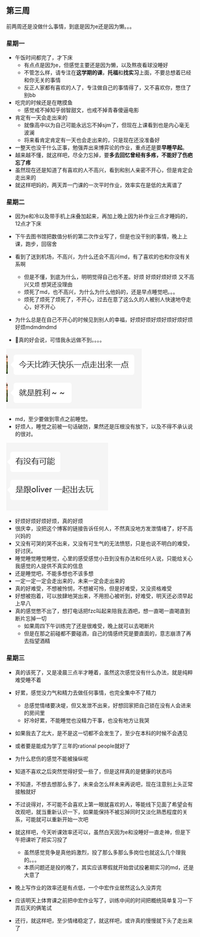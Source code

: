 ## 第三周

前两周还是没做什么事情，到底是因为e还是因为懒。。。

### 星期一

- 午饭时间都完了，才下床
  - 有点点是因为e，但感觉主要还是因为懒，以及熬夜看球没睡好
  - 不管怎么样，请专注在**这学期的课**，**托福**和**找实习**上面，不要总想着已经和你无关的事情
  - 反正人家都有喜欢的人了，专注做自己的事情得了，又不喜欢你，憋住了别bb
- 吃完的时候还是在瞎摸鱼
  - 感觉戒不掉知乎弱智甜文，也戒不掉青春傻逼电影
- 肯定有一天会走出来的
  - 就像高中以为自己可能永远忘不掉sjm了，但现在上课看到也是内心毫无波澜
  - 将来看肯定肯定有一天也会走出来的，只是现在还没准备好
- 一整天也没干什么正事，勉强弄出来博弈论的作业，重点还是要**早睡早起**。
- 越来越不懂，就这样吧，尽全力忘掉，要**多去回忆曾经有多疼，不能好了伤疤忘了疼**
- 虽然现在还是知道了有喜欢的人不高兴，看到和别人亲密不开心，但是肯定会走出来的
- 就这样吧妈的，两天弄一门课的一次平时作业，效率实在是低的太离谱了

### 星期二

- 因为e和冷以及带手机上床叠加起来，再加上晚上因为补作业三点才睡妈的，12点才下床

- 下午去图书馆把数值分析的第二次作业写了，但是也没干别的事情，晚上上课，跑步，回宿舍
- 看到了送到机场，不高兴，为什么还会不高兴md，有了喜欢的也和你没有关系啊
  - 但是不懂，到底为什么，明明觉得自己也不差。好烦 好烦好烦好烦 又不高兴又烦 想哭还没理由
  - 烦死了md，也不高兴，为什么为什么他妈的，还是早点睡觉吧。。。
  - 烦死了烦死了烦死了，不开心，过去在意了这么久的人被别人快速地夺走心，好不开心
- 为什么总是在自己不开心的时候见到别人的幸福，好烦好烦好烦好烦好烦好烦好烦mdmdmdmd
- 🐻真的好会说，可惜我永远做不到。。。。

![image-20240312233208015](./assets/image-20240312233208015.png)

- md，至少要做到零点之前睡觉。
- 好烦人，睡觉之前被一句话破防，果然还是压根没有放下，以及不得不承认说的很对。

![image-20240312233400214](./assets/image-20240312233400214.png)

- 好烦好烦好烦好烦，真的好烦
- 很庆幸，没把这个博客的链接告诉任何人，不然真没地方发泄情绪了，好不高兴妈的
- 又没有可哭的哭不出来，又没有可生气的无法愤怒，只是也说不明白的难受，好讨厌。
- 睡觉睡觉睡觉睡觉，心里的感受感觉小丑到没有办法和任何人说，只能给关心我感觉的人提供不真实的信息
- 还是睡觉吧，不能多想也不该多想
- 一定一定一定会走出来的，未来一定会走出来的
- 真的好难受，不想被怜悯，不想被可怜，但是好难受，又没资格难受
- 好想被抱着，可以放肆地哭出来，不用担心被听到，好难受，明天还必须早起上早八
- 真的感觉憋不出了，想打电话把fzc叫起来陪我去酒吧，想一直喝一直喝直到断片忘掉一切
  - 如果周四下午训练完了还是很难受，晚上就可以去喝断片
  - 但是在那之前碰都不要碰酒，自己的情感终究是要直面的，意志崩溃了再去指望酒精

### 星期三

- 真的该死了，又是凌晨三点半才睡着，虽然这次感觉没有什么办法，就是纯粹难受睡不着
- 好累，感觉没力气和精力去做任何事情，也完全集中不了精力
  - 总感觉情绪要决堤，但又发泄不出来，好想回家把自己锁在没有人会进来的房间里
  - 好冷好累，不能睡觉也没精力干事，也没有地方让我哭
- 如果我去了北大，是不是这一切都不会发生了，至少在本科的时候不会遇见
- 或者要是能成为学了三年的rational people就好了
- 为什么悲伤的感觉不能被操纵呢
- 知道不喜欢之后突然觉得好受一些了，但是这样真的是健康的状态吗
- 不知道，不想去想那么多了，未来会怎么样未来再说吧，现在注意别上头正常接触就好
- 不过说得对，不可能不会喜欢上第一眼就喜欢的人，等能线下见面了希望会有改观吧，就当重新认识一下，如果能保持不被忘掉同时又淡化熟悉程度的关系，可能就可以重新开始一次吧
- 就这样吧，今天听课效率还可以，虽然白天因为e和没睡好一直走神，但是下午把课听了把实习投了
  - 虽然感觉竞争是真他妈激烈，投了那么多那么多岗位也就这么几个理我的。。。
  - 本质问题还是投的晚了，其实应该寒假就开始尝试投暑期实习的md，还是大意了

- 晚上写作业的效率还是有点低，一个中宏作业居然这么久没弄完
- 应该明天上体育课之前把中宏作业写了，训练中间的时间把概统简单复习一下弄后天的俩笔试
- 还行，就这样吧，至少情绪稳定了，就这样吧，或许真的慢慢就下头了走出来了